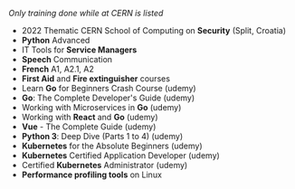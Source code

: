_Only training done while at CERN is listed_

* 2022 Thematic CERN School of Computing on **Security** (Split, Croatia)
* **Python** Advanced
* IT Tools for **Service Managers**
* **Speech** Communication
* **French** A1, A2.1, A2
* **First Aid** and **Fire extinguisher** courses
* Learn **Go** for Beginners Crash Course (udemy)
* **Go**: The Complete Developer's Guide (udemy)
* Working with Microservices in **Go** (udemy)
* Working with **React** and **Go** (udemy)
* **Vue** - The Complete Guide (udemy)
* **Python 3**: Deep Dive (Parts 1 to 4) (udemy)
* **Kubernetes** for the Absolute Beginners (udemy)
* **Kubernetes** Certified Application Developer (udemy)
* Certified **Kubernetes** Administrator (udemy)
* **Performance profiling tools** on Linux
